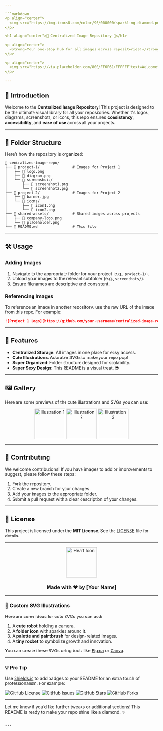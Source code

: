 ```yaml
---

```markdown
<p align="center">
  <img src="https://img.icons8.com/color/96/000000/sparkling-diamond.png" alt="Sparkle Icon" width="100">
</p>

<h1 align="center">🌟 Centralized Image Repository 🌟</h1>

<p align="center">
  <strong>Your one-stop hub for all images across repositories!</strong>
</p>

<p align="center">
  <img src="https://via.placeholder.com/800/FF6F61/FFFFFF?text=Welcome+to+the+Image+Hub" alt="Banner" width="100%">
</p>

---
```


## 🎨 **Introduction**

Welcome to the **Centralized Image Repository**! This project is designed to be the ultimate visual library for all your repositories. Whether it's logos, diagrams, screenshots, or icons, this repo ensures **consistency**, **accessibility**, and **ease of use** across all your projects.

---

## 📂 **Folder Structure**

Here’s how the repository is organized:

```
📁 centralized-image-repo/
├── 📁 project-1/               # Images for Project 1
│   ├── 📄 logo.png
│   ├── 📄 diagram.png
│   └── 📄 screenshots/
│       ├── 📄 screenshot1.png
│       └── 📄 screenshot2.png
├── 📁 project-2/               # Images for Project 2
│   ├── 📄 banner.jpg
│   └── 📄 icons/
│       ├── 📄 icon1.png
│       └── 📄 icon2.png
├── 📁 shared-assets/           # Shared images across projects
│   ├── 📄 company-logo.png
│   └── 📄 placeholder.png
└── 📄 README.md                # This file
```

---

## 🛠️ **Usage**

### Adding Images
1. Navigate to the appropriate folder for your project (e.g., `project-1/`).
2. Upload your images to the relevant subfolder (e.g., `screenshots/`).
3. Ensure filenames are descriptive and consistent.

### Referencing Images
To reference an image in another repository, use the raw URL of the image from this repo. For example:

```markdown
![Project 1 Logo](https://github.com/your-username/centralized-image-repo/raw/main/project-1/logo.png)
```

---

## 🎉 **Features**

- **Centralized Storage**: All images in one place for easy access.
- **Cute Illustrations**: Adorable SVGs to make your repo pop!
- **Super Organized**: Folder structure designed for scalability.
- **Super Sexy Design**: This README is a visual treat. 😎

---

## 🖼️ **Gallery**

Here are some previews of the cute illustrations and SVGs you can use:

<p align="center">
  <img src="https://img.icons8.com/color/96/000000/camera.png" alt="Illustration 1" width="100">
  <img src="https://img.icons8.com/color/96/000000/folder.png" alt="Illustration 2" width="100">
  <img src="https://img.icons8.com/color/96/000000/paint-palette.png" alt="Illustration 3" width="100">
</p>

---

## 🤝 **Contributing**

We welcome contributions! If you have images to add or improvements to suggest, please follow these steps:
1. Fork the repository.
2. Create a new branch for your changes.
3. Add your images to the appropriate folder.
4. Submit a pull request with a clear description of your changes.

---

## 📜 **License**

This project is licensed under the **MIT License**. See the [LICENSE](LICENSE) file for details.

---

<p align="center">
  <img src="https://img.icons8.com/color/96/000000/heart.png" alt="Heart Icon" width="100">
</p>

<h3 align="center">Made with ❤️ by [Your Name]</h3>

---

### 🎨 **Custom SVG Illustrations**
Here are some ideas for cute SVGs you can add:
1. A **cute robot** holding a camera.
2. A **folder icon** with sparkles around it.
3. A **palette and paintbrush** for design-related images.
4. A **tiny rocket** to symbolize growth and innovation.

You can create these SVGs using tools like [Figma](https://www.figma.com/) or [Canva](https://www.canva.com/).

---

### 💡 **Pro Tip**
Use [Shields.io](https://shields.io/) to add badges to your README for an extra touch of professionalism. For example:

![GitHub License](https://img.shields.io/github/license/your-username/centralized-image-repo?color=blue&style=for-the-badge)
![GitHub Issues](https://img.shields.io/github/issues/your-username/centralized-image-repo?color=green&style=for-the-badge)
![GitHub Stars](https://img.shields.io/github/stars/your-username/centralized-image-repo?color=yellow&style=for-the-badge)
![GitHub Forks](https://img.shields.io/github/forks/your-username/centralized-image-repo?color=orange&style=for-the-badge)

---

Let me know if you’d like further tweaks or additional sections! This README is ready to make your repo shine like a diamond. ✨
```

---
